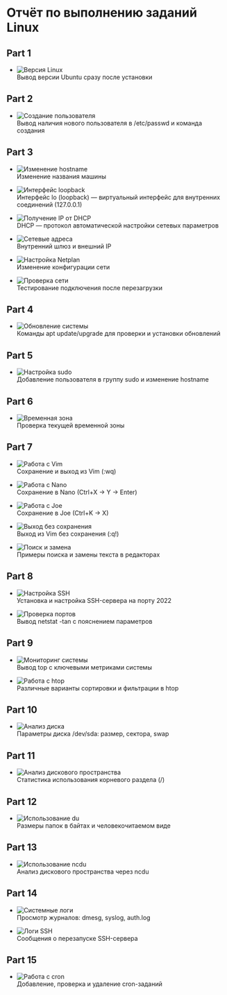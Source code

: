 # Отчёт по выполнению заданий Linux

## Part 1
- ![Версия Linux](screenshots/img.png)  
  Вывод версии Ubuntu сразу после установки

## Part 2
- ![Создание пользователя](screenshots/img_1.png)  
  Вывод наличия нового пользователя в /etc/passwd и команда создания

## Part 3
- ![Изменение hostname](screenshots/img_2.png)  
  Изменение названия машины

- ![Интерфейс loopback](screenshots/img_3.png)  
  Интерфейс lo (loopback) — виртуальный интерфейс для внутренних соединений (127.0.0.1)

- ![Получение IP от DHCP](screenshots/img_4.png)  
  DHCP — протокол автоматической настройки сетевых параметров

- ![Сетевые адреса](screenshots/img_5.png)  
  Внутренний шлюз и внешний IP

- ![Настройка Netplan](screenshots/img_6.png)  
  Изменение конфигурации сети

- ![Проверка сети](screenshots/img_7.png)  
  Тестирование подключения после перезагрузки

## Part 4
- ![Обновление системы](screenshots/img_8.png)  
  Команды apt update/upgrade для проверки и установки обновлений

## Part 5
- ![Настройка sudo](screenshots/img_9.png)  
  Добавление пользователя в группу sudo и изменение hostname

## Part 6
- ![Временная зона](screenshots/img_10.png)  
  Проверка текущей временной зоны

## Part 7
- ![Работа с Vim](screenshots/img_11.png)  
  Сохранение и выход из Vim (:wq)

- ![Работа с Nano](screenshots/img_12.png)  
  Сохранение в Nano (Ctrl+X → Y → Enter)

- ![Работа с Joe](screenshots/img_13.png)  
  Сохранение в Joe (Ctrl+K → X)

- ![Выход без сохранения](screenshots/img_14.png)  
  Выход из Vim без сохранения (:q!)

- ![Поиск и замена](screenshots/img_15.png)  
  Примеры поиска и замены текста в редакторах

## Part 8
- ![Настройка SSH](screenshots/img_23.png)  
  Установка и настройка SSH-сервера на порту 2022

- ![Проверка портов](screenshots/img_24.png)  
  Вывод netstat -tan с пояснением параметров

## Part 9
- ![Мониторинг системы](screenshots/img_25.png)  
  Вывод top с ключевыми метриками системы

- ![Работа с htop](screenshots/img_26.png)  
  Различные варианты сортировки и фильтрации в htop

## Part 10
- ![Анализ диска](screenshots/img_34.png)  
  Параметры диска /dev/sda: размер, сектора, swap

## Part 11
- ![Анализ дискового пространства](screenshots/img_35.png)  
  Статистика использования корневого раздела (/)

## Part 12
- ![Использование du](screenshots/img_36.png)  
  Размеры папок в байтах и человекочитаемом виде

## Part 13
- ![Использование ncdu](screenshots/img_38.png)  
  Анализ дискового пространства через ncdu

## Part 14
- ![Системные логи](screenshots/img_41.png)  
  Просмотр журналов: dmesg, syslog, auth.log

- ![Логи SSH](screenshots/img_44.png)  
  Сообщения о перезапуске SSH-сервера

## Part 15
- ![Работа с cron](screenshots/img_46.png)  
  Добавление, проверка и удаление cron-заданий
